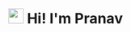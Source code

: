 <h1><img src="https://slackmojis.com/emojis/3643-cool-doge/download" width="30"/> Hi! I'm Pranav</h1>
